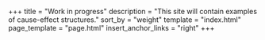 +++
title = "Work in progress"
description = "This site will contain examples of cause-effect structures."
sort_by = "weight"
template = "index.html"
page_template = "page.html"
insert_anchor_links = "right"
+++
